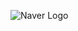 ![Naver Logo](http://blogfiles.naver.net/MjAyMDA0MDNfMjkz/MDAxNTg1ODg4ODI2OTgy.cWIq1TEifAZ-GHZdagnnw5sx626Ka2GCJ-apsRedBlog.ubAfurSOaFWerQxbn69ndQ4Q4HD6l5oUXrW_vW-h0tsg.PNG.leeon715/6.png "네이버 홈페이지")
